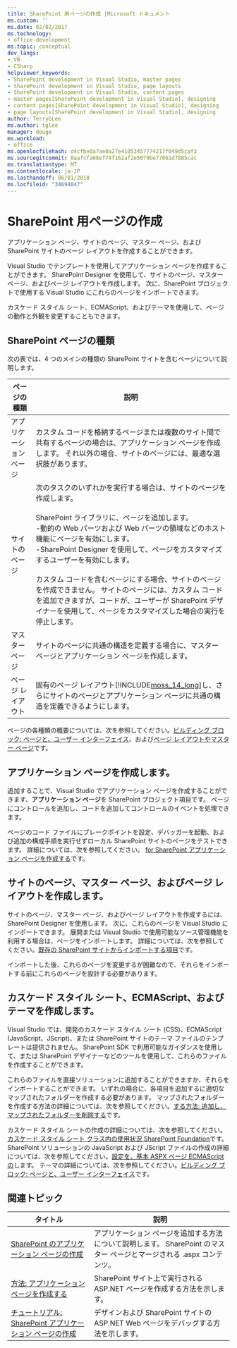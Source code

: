 ```yaml
---
title: SharePoint 用ページの作成 |Microsoft ドキュメント
ms.custom: ''
ms.date: 02/02/2017
ms.technology:
- office-development
ms.topic: conceptual
dev_langs:
- VB
- CSharp
helpviewer_keywords:
- SharePoint development in Visual Studio, master pages
- SharePoint development in Visual Studio, page layouts
- SharePoint development in Visual Studio, content pages
- master pages[SharePoint development in Visual Studio], designing
- content pages[SharePoint development in Visual Studio], designing
- page layouts[SharePoint development in Visual Studio], designing
author: TerryGLee
ms.author: tglee
manager: douge
ms.workload:
- office
ms.openlocfilehash: d4cfbe0a7ae0a27e41053457774217f049d5caf3
ms.sourcegitcommit: 0aafcfa08ef74f162af2e5079be77061d7885cac
ms.translationtype: MT
ms.contentlocale: ja-JP
ms.lasthandoff: 06/01/2018
ms.locfileid: "34694047"
---
```

# <a name="creating-pages-for-sharepoint"></a>SharePoint 用ページの作成
  アプリケーション ページ、サイトのページ、マスター ページ、および SharePoint サイトのページ レイアウトを作成することができます。  
  
 Visual Studio でテンプレートを使用してアプリケーション ページを作成することができます。 SharePoint Designer を使用して、サイトのページ、マスター ページ、およびページ レイアウトを作成します。 次に、SharePoint プロジェクトで使用する Visual Studio にこれらのページをインポートできます。  
  
 カスケード スタイル シート、ECMAScript、およびテーマを使用して、ページの動作と外観を変更することもできます。  
  
## <a name="types-of-sharepoint-pages"></a>SharePoint ページの種類
 次の表では、4 つのメインの種類の SharePoint サイトを含むページについて説明します。  
  
|ページの種類|説明|  
|---------------|-----------------|  
|アプリケーション ページ|カスタム コードを格納するページまたは複数のサイト間で共有するページの場合は、アプリケーション ページを作成します。 それ以外の場合、サイトのページには、最適な選択肢があります。|  
|サイトのページ|次のタスクのいずれかを実行する場合は、サイトのページを作成します。<br /><br /> SharePoint ライブラリに、ページを追加します。<br />-動的の Web パーツおよび Web パーツの領域などのホスト機能にページを有効にします。<br />-SharePoint Designer を使用して、ページをカスタマイズするユーザーを有効にします。<br /><br /> カスタム コードを含むページにする場合、サイトのページを作成できません。 サイトのページには、カスタム コードを追加できますが、コードが、ユーザーが SharePoint デザイナーを使用して、ページをカスタマイズした場合の実行を停止します。|  
|マスター ページ|サイトのページに共通の構造を定義する場合に、マスター ページとアプリケーション ページを作成します。|  
|ページ レイアウト|固有のページ レイアウト[!INCLUDE[moss_14_long](../sharepoint/includes/moss-14-long-md.md)]し、さらにサイトのページとアプリケーション ページに共通の構造を定義できるようにします。|  
  
 ページの各種類の概要については、次を参照してください。[ビルディング ブロック: ページと、ユーザー インターフェイス](http://go.microsoft.com/fwlink/?LinkID=182095)、および[ページ レイアウトやマスター ページ](http://go.microsoft.com/fwlink/?LinkID=182096)です。  
  
## <a name="create-application-pages"></a>アプリケーション ページを作成します。
 追加することで、Visual Studio でアプリケーション ページを作成することができます、**アプリケーション ページ**を SharePoint プロジェクト項目です。 ページにコントロールを追加し、コードを追加してコントロールのイベントを処理できます。  
  
 ページのコード ファイルにブレークポイントを設定、デバッガーを起動、および追加の構成手順を実行せずローカル SharePoint サイトのページをテストできます。 詳細については、次を参照してください。 [for SharePoint アプリケーション ページを作成する](../sharepoint/creating-application-pages-for-sharepoint.md)です。  
  
## <a name="create-site-pages-master-pages-and-page-layouts"></a>サイトのページ、マスター ページ、およびページ レイアウトを作成します。
 サイトのページ、マスター ページ、およびページ レイアウトを作成するには、SharePoint Designer を使用します。 次に、これらのページを Visual Studio にインポートできます。 展開または Visual Studio で使用可能なソース管理機能を利用する場合は、ページをインポートします。 詳細については、次を参照してください。[既存の SharePoint サイトからインポートする項目](../sharepoint/importing-items-from-an-existing-sharepoint-site.md)です。  
  
 インポートした後、これらのページを変更するが困難なので、それらをインポートする前にこれらのページを設計する必要があります。  
  
## <a name="create-cascading-style-sheets-ecmascript-and-themes"></a>カスケード スタイル シート、ECMAScript、およびテーマを作成します。
 Visual Studio では、開発のカスケード スタイル シート (CSS)、ECMAScript (JavaScript、JScript)、または SharePoint サイトのテーマ ファイルのテンプレートは提供されません。 SharePoint SDK で利用可能なガイダンスを使用して、または SharePoint デザイナーなどのツールを使用して、これらのファイルを作成することができます。  
  
 これらのファイルを直接ソリューションに追加することができますか、それらをインポートすることができます。 いずれの場合に、各項目を追加するに適切なマップされたフォルダーを作成する必要があります。 マップされたフォルダーを作成する方法の詳細については、次を参照してください。[する方法: 追加し、マップされたフォルダーを削除する](../sharepoint/how-to-add-and-remove-mapped-folders.md)です。  
  
 カスケード スタイル シートの作成の詳細については、次を参照してください。[カスケード スタイル シート クラス内の使用状況 SharePoint Foundation](http://go.microsoft.com/fwlink/?LinkID=182098)です。 SharePoint ソリューションの JavaScript および JScript ファイルの作成の詳細については、次を参照してください。[設定を、基本 ASPX ページ ECMAScript の](http://go.microsoft.com/fwlink/?LinkID=182099)します。 テーマの詳細については、次を参照してください。[ビルディング ブロック: ページと、ユーザー インターフェイス](http://go.microsoft.com/fwlink/?LinkID=182095)です。  
  
## <a name="related-topics"></a>関連トピック
  
|タイトル|説明|  
|-----------|-----------------|  
|[SharePoint のアプリケーション ページの作成](../sharepoint/creating-application-pages-for-sharepoint.md)|アプリケーション ページを追加する方法について説明します。 SharePoint のマスター ページとマージされる .aspx コンテンツ。|  
|[方法: アプリケーション ページを作成する](../sharepoint/how-to-create-an-application-page.md)|SharePoint サイト上で実行される ASP.NET ページを作成する方法を示します。|  
|[チュートリアル: SharePoint アプリケーション ページの作成](../sharepoint/walkthrough-creating-a-sharepoint-application-page.md)|デザインおよび SharePoint サイトの ASP.NET Web ページをデバッグする方法を示します。|  
  